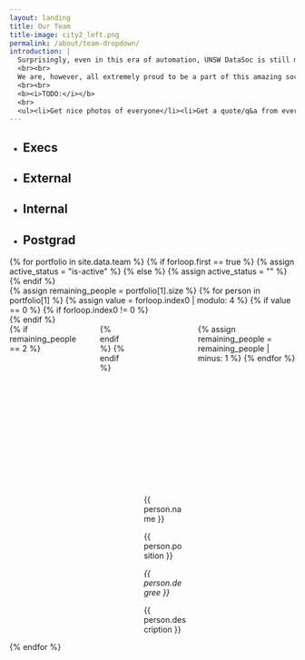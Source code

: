 ```yaml
---
layout: landing
title: Our Team
title-image: city2_left.png
permalink: /about/team-dropdown/
introduction: |
  Surprisingly, even in this era of automation, UNSW DataSoc is still managed by a team of longwithstanding, soon-to-be-obsolete humans.
  <br><br>
  We are, however, all extremely proud to be a part of this amazing society to help other students develop skills and knowledge in data science and artificial intelligence.
  <br><br>
  <b><i>TODO:</i></b>
  <br>
  <ul><li>Get nice photos of everyone</li><li>Get a quote/q&a from everyone</li></ul>
---
```


<div class="hero-body">
	<div class="tabs is-boxed is-centered main-menu is-large" id="nav">
		<ul>
			<li data-target="pane-1" id="1" class="is-active">
				<a><h2 class="title is-3">Execs</h2></a>
			</li>
			<li data-target="pane-2" id="2">
				<a><h2 class="title is-3">External</h2></a>
			</li>
			<li data-target="pane-3" id="3">
				<a><h2 class="title is-3">Internal</h2></a>
			</li>
			<li data-target="pane-4" id="4">
				<a><h2 class="title is-3">Postgrad</h2></a>
			</li>
		</ul>
	</div>
	<div class="tab-content">
	{% for portfolio in site.data.team %}
		{% if forloop.first == true %}
			{% assign active_status = "is-active" %}
		{% else %}
			{% assign active_status = "" %}
		{% endif %}
		<div class="tab-pane {{ active_status }}" id="pane-{{ forloop.index }}">
			<div class="content">
				<div class="container">
					{% assign remaining_people = portfolio[1].size %}
					{% for person in portfolio[1] %}
					{% assign value = forloop.index0 | modulo: 4 %}
					{% if value == 0 %}
						{% if forloop.index0 != 0 %}
					</div>
						{% endif %}
					<div class="columns">
						{% if remaining_people == 2 %}
					<div class="column is-3">
					</div>
						{% endif %}
					{% endif %}
						<div class="column is-3">
							<div class="card">
								<div class="card-image is-square">
								  <figure class="image is-256x256">
									<img src="{{ person.image | prepend: '/assets/images/team/' }}" alt="Placeholder image">
								  </figure>
								</div>
								<div class="card-content">
								  <div class="media">
									<div class="media-content">
									  <p class="title is-4">{{ person.name }}</p>
									  <p class="subtitle is-6">{{ person.position }}</p>
									</div>
								  </div>
								  <div class="content">
									<p><i>{{ person.degree }}</i></p>
									<p>{{ person.description }}</p>
								  </div>
								</div>
							  </div>
						</div>
					{% assign remaining_people = remaining_people | minus: 1 %}
					{% endfor %}
					</div>
				</div>
			</div>
		</div>
	{% endfor %}
</div>